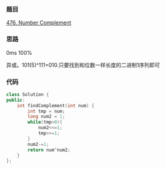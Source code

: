 ### 题目
[476. Number Complement]()
### 思路
0ms 100%

异或。101(5)^111=010.只要找到和位数一样长度的二进制1序列即可
### 代码
```c++
class Solution {
public:
    int findComplement(int num) {
        int tmp = num;
        long num2 = 1;
        while(tmp>0){
            num2<<=1;
            tmp>>=1;
        }
        num2-=1;
        return num^num2;
    }
};
```
